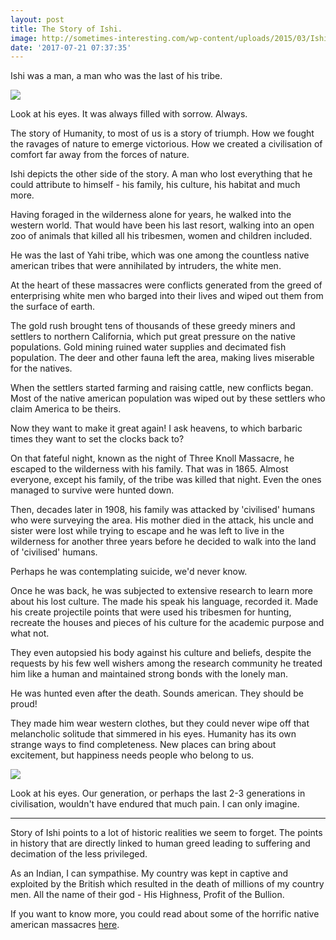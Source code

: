 ```yaml
---
layout: post
title: The Story of Ishi.
image: http://sometimes-interesting.com/wp-content/uploads/2015/03/Ishi-river-3.jpg
date: '2017-07-21 07:37:35'
---
```


Ishi was a man, a man who was the last of his tribe.

![](http://www2.palomar.edu/users/cjohnson/images/ishi.jpg)

Look at his eyes. It was always filled with sorrow. Always.

The story of Humanity, to most of us is a story of triumph. How we fought the ravages of nature to emerge victorious. How we created a civilisation of comfort far away from the forces of nature.

Ishi depicts the other side of the story. A man who lost everything that he could attribute to himself - his family, his culture, his habitat and much more.

Having foraged in the wilderness alone for years, he walked into the western world. That would have been his last resort, walking into an open zoo of animals that killed all his tribesmen, women and children included.

He was the last of Yahi tribe, which was one among the countless native american tribes that were annihilated by intruders, the white men.

At the heart of these massacres were conflicts generated from the greed of enterprising white men who barged into their lives and wiped out them from the surface of earth.

The gold rush brought tens of thousands of these greedy miners and settlers to northern California, which put great pressure on the native populations. Gold mining ruined water supplies and decimated fish population. The deer and other fauna left the area, making lives miserable for the natives.

When the settlers started farming and raising cattle, new conflicts began. Most of the native american population was wiped out by these settlers who claim America to be theirs. 

Now they want to make it great again! I ask heavens, to which barbaric times they want to set the clocks back to?

On that fateful night, known as the night of Three Knoll Massacre, he escaped to the wilderness with his family. That was in 1865. Almost everyone, except his family, of the tribe was killed that night. Even the ones managed to survive were hunted down.

Then, decades later in 1908, his family was attacked by 'civilised' humans who were surveying the area. His mother died in the attack, his uncle and sister were lost while trying to escape and he was left to live in the wilderness for another three years before he decided to walk into the land of 'civilised' humans.

Perhaps he was contemplating suicide, we'd never know.

Once he was back, he was subjected to extensive research to learn more about his lost culture. The made his speak his language, recorded it. Made his create projectile points that were used his tribesmen for hunting, recreate the houses and pieces of his culture for the academic purpose and what not.

They even autopsied his body against his culture and beliefs, despite the requests by his few well wishers among the research community he treated him like a human and maintained strong bonds with the lonely man. 

He was hunted even after the death. Sounds american. They should be proud!

They made him wear western clothes, but they could never wipe off that melancholic solitude that simmered in his eyes. Humanity has its own strange ways to find completeness. New places can bring about excitement, but happiness needs people who belong to us.

![](https://s3-us-west-2.amazonaws.com/find-a-grave-prod/photos/2006/256/15735053_115829698380.jpg)

Look at his eyes. Our generation, or perhaps the last 2-3 generations in civilisation, wouldn't have endured that much pain. I can only imagine.

<hr>

Story of Ishi points to a lot of historic realities we seem to forget. The points in history that are directly linked to human greed leading to suffering and decimation of the less privileged.

As an Indian, I can sympathise. My country was kept in captive and exploited by the British which resulted in the death of millions of my country men. All the name of their god - His Highness, Profit of the Bullion. 

If you want to know more, you could read about some of the horrific native american massacres [here](http://listverse.com/2016/07/19/10-horrific-native-american-massacres/).